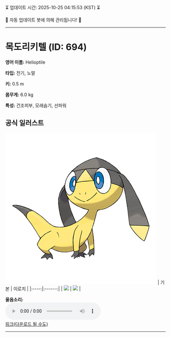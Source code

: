 
⏳ 업데이트 시간: 2025-10-25 04:15:53 (KST) ⏳

🤖 자동 업데이트 봇에 의해 관리됩니다! 🤖

---

# 목도리키텔 (ID: 694)
**영어 이름:** Helioptile

**타입:** 전기, 노말

**키:** 0.5 m

**몸무게:** 6.0 kg

**특성:** 건조피부, 모래숨기, 선파워

## 공식 일러스트
![](https://raw.githubusercontent.com/PokeAPI/sprites/master/sprites/pokemon/other/official-artwork/694.png)
| 기본 | 이로치 |
|:----:|:------:|
| <img src="http://play.pokemonshowdown.com/sprites/ani/helioptile.gif" width="200"> | <img src="http://play.pokemonshowdown.com/sprites/ani-shiny/helioptile.gif" width="200"> |

**울음소리:**<br><audio controls src="https://raw.githubusercontent.com/PokeAPI/cries/main/cries/pokemon/latest/694.ogg"></audio><br> [링크(다운로드 될 수도)](https://raw.githubusercontent.com/PokeAPI/cries/main/cries/pokemon/latest/694.ogg)


---
